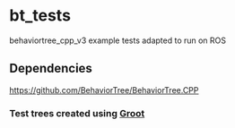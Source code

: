 # bt_tests
behaviortree_cpp_v3 example tests adapted to run on ROS

## Dependencies
https://github.com/BehaviorTree/BehaviorTree.CPP

### Test trees created using [Groot](https://github.com/BehaviorTree/Groot)
